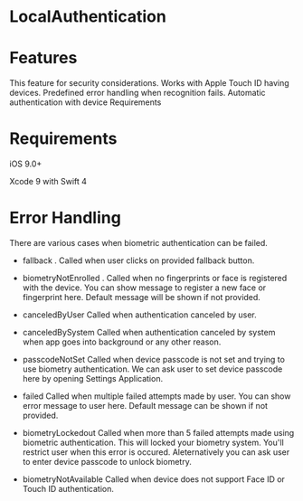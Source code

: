 # LocalAuthentication


# Features
This feature for security considerations.
Works with Apple Touch ID having devices.
Predefined error handling when recognition fails.
Automatic authentication with device Requirements

# Requirements

iOS 9.0+

Xcode 9 with Swift 4

# Error Handling

There are various cases when biometric authentication can be failed.

- fallback
. Called when user clicks on provided fallback button.

- biometryNotEnrolled
. Called when no fingerprints or face is registered with the device.
You can show message to register a new face or fingerprint here.
Default message will be shown if not provided.
- canceledByUser
Called when authentication canceled by user.
- canceledBySystem
Called when authentication canceled by system when app goes into background or any other reason.
- passcodeNotSet
Called when device passcode is not set and trying to use biometry authentication.
We can ask user to set device passcode here by opening Settings Application.
- failed
Called when multiple failed attempts made by user.
You can show error message to user here.
Default message can be shown if not provided.
- biometryLockedout
Called when more than 5 failed attempts made using biometric authentication. This will locked your biometry system.
You'll restrict user when this error is occured.
Aleternatively you can ask user to enter device passcode to unlock biometry.
- biometryNotAvailable
Called when device does not support Face ID or Touch ID authentication.
